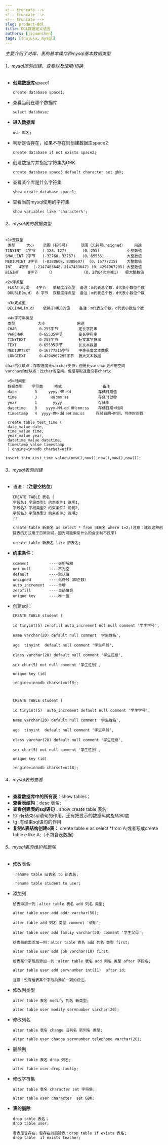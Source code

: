 ```yaml
---
<!-- truncate -->
<!-- truncate -->
<!-- truncate -->
slug: product-ddl
title: DDL数据定义语言
authors: [jiguanchen]
tags: [shujuku, mysql]
---
```


*主要介绍了对库、表的基本操作和mysql基本数据类型*<!--more-->

###### 1、mysql库的创建、查看以及使用/切换

- **创建数据库**space1

  ```mysql
  create database space1;
  ```

- 查看当前在哪个数据库

  ```mysql
  select database;
  ```

- **进入数据库**

  ```mysql
  use 库名;
  ```

- 判断是否存在，如果不存在则创建数据库space2

  ```mysql
  create database if not exists space2;
  ```

- 创建数据库并指定字符集为GBK

  ```mysql
  create database space3 default character set gbk; 
  ```

- 查看某个库是什么字符集

  ```mysql
  show create database space1; 
  ```

- 查看当前mysql使用的字符集

  ```mysql
  show variables like 'character%';
  ```

###### 2、mysql表的数据类型

```mysql
<1>整数型
 类型     大小    范围（有符号）     范围（无符号unsigned）    用途
TINYINT  1字节   (-128，127)       (0，255)            小整数值
SMALLINT 2字节   (-32768，32767)   (0，65535)          大整数值
MEDIUMINT 3字节  (-8388608，8388607)  (0，16777215)    大整数值
INT   4字节  (-2147483648，2147483647) (0，4294967295) 大整数值
BIGINT    8字节    （）             (0，2的64次方减1)   极大整数值

<2>浮点型
 FLOAT(m,d）  4字节   单精度浮点型  备注：m代表总个数，d代表小数位个数
 DOUBLE(m,d） 8 字节  双精度浮点型  备注：m代表总个数，d代表小数位个数
 
 <3>定点型
 DECIMAL(m,d）   依赖于M和D的值    备注：m代表总个数，d代表小数位个数
 
 <4>字符串类型 
 类型          大小              用途
 CHAR          0-255字节         定长字符串
 VARCHAR       0-65535字节       变长字符串
 TINYTEXT      0-255字节         短文本字符串
 TEXT          0-65535字节       长文本数据
 MEDIUMTEXT    0-16777215字节    中等长度文本数据
 LONGTEXT      0-4294967295字节  极大文本数据
 
char的优缺点：存取速度比varchar更快，但是比varchar更占用空间
varchar的优缺点：比char省空间。但是存取速度没有char快
 
 <5>时间型
 数据类型    字节数     格式                  备注
 date        3     yyyy-MM-dd            存储日期值
 time        3      HH:mm:ss             存储时分秒
 year        1       yyyy                存储年
 datetime    8    yyyy-MM-dd HH:mm:ss    存储日期+时间
 timestamp   4  yyyy-MM-dd HH:mm:ss     存储日期+时间，可作时间戳
         
 create table test_time (
 date_value date,
 time_value time,
 year_value year,
 datetime_value datetime,
 timestamp_value timestamp
 ) engine=innodb charset=utf8;
 
insert into test_time values(now(),now(),now(),now(),now());
```

###### 3、mysql表的创建

- 语法：（**注意空格位**）

  ```mysql
  CREATE TABLE 表名 (    
  字段名1 字段类型1 约束条件1 说明1,   
  字段名2 字段类型2 约束条件2 说明2,
  字段名3 字段类型3 约束条件3 说明3
  );
                  
  create table 新表名 as select * from 旧表名 where 1=2;(注意：建议这种创建表的方式用于日常测试，因为可能索引什么的会复制不过来)
  
  create table 新表名 like 旧表名;
  ```
  
- **约束条件**：

  ```mysql
  comment         ----说明解释
  not null        ----不为空
  default         ----默认值
  unsigned        ----无符号（即正数）
  auto_increment  ----自增
  zerofill        ----自动填充
  unique key      ----唯一值
  ```

- 创建sql：

  ```mysql
  CREATE TABLE student (
  
  id tinyint(5) zerofill auto_increment not null comment '学生学号',
  
  name varchar(20) default null comment '学生姓名',
  
  age  tinyint  default null comment '学生年龄',
  
  class varchar(20) default null comment '学生班级',
  
  sex char(5) not null comment '学生性别',
  
  unique key (id)
  
  )engine=innodb charset=utf8;;
                      
  
  
  CREATE TABLE student (
  
  id tinyint(5)  auto_increment default null comment '学生学号',
  
  name varchar(20) default null comment '学生姓名',
  
  age  tinyint  default null comment '学生年龄',
  
  class varchar(20) default null comment '学生班级',
  
  sex char(5) not null comment '学生性别',
  
  unique key (id)
                      
  )engine=innodb charset=utf8;;
  ```

###### 4、mysql表的查看

- **查看数据库中的所有表**：show tables；
- **查看表结构**：desc 表名;
- **查看创建表的sql语句**：show create table 表名;
- \G :有结束sql语句的作用，还有把显示的数据纵向旋转90度
- \g :有结束sql语句的作用
- **复制A表结构创建e表：** create table e as select *from A;或者写成create table e like A;（不包含表数据）

###### 5、mysql表的维护和删除

- 修改表名

  ```mysql
   rename table 旧表名 to 新表名;
   
   rename table student to user;
  ```

- 添加列

  ```mysql
  给表添加一列：alter table 表名 add 列名 类型;
  
  alter table user add addr varchar(50);
  
  alter table add 列名 类型 comment '说明';
  
  alter table user add famliy varchar(50) comment '学生父母';
  
  给表最前面添加一列：alter table 表名 add 列名 类型 first;
  
  alter table user add job varchar(10) first;
  
  给表某个字段后添加一列：alter table 表名 add 列名 类型 after 字段名;
  
  alter table user add servnumber int(11)  after id;
  
  注意：没有给表某个字段前添加一列的说法。
  ```

- 修改列类型

  ```mysql
  alter table 表名 modify 列名 新类型;
  
  alter table user modify servnumber varchar(20);
  ```

- 修改列名

  ```mysql
  alter table 表名 change 旧列名 新列名 类型;
  
  alter table user change servnumber telephone varchar(20);
  ```

- 删除列

  ```mysql
  alter table 表名 drop 列名;
  
  alter table user drop famliy;
  ```

- 修改字符集

  ```mysql
  alter table 表名 character set 字符集;
  
  alter table user character  set GBK;
  ```

- **表的删除**

  ```mysql
  drop table 表名；
  drop table user;
  
  看表是否存在，若存在则删除表：drop table if exists 表名;
  drop table  if exists teacher;
  ```

